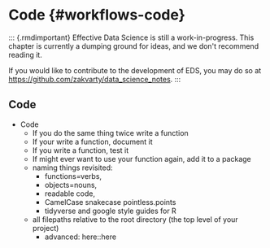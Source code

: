 # Code {#workflows-code}


::: {.rmdimportant} 
Effective Data Science is still a work-in-progress. This chapter is currently a dumping ground for ideas, and we don't recommend reading it. 

If you would like to contribute to the development of EDS, you may do so at <https://github.com/zakvarty/data_science_notes>.
:::

## Code
- Code
  - If you do the same thing twice write a function 
  - If your write a function, document it 
  - If you write a function, test it 
  - If might ever want to use your function again, add it to a package
  - naming things revisited: 
    - functions=verbs, 
    - objects=nouns,
    - readable code,
    - CamelCase snakecase pointless.points
    - tidyverse and google style guides for R
  - all filepaths relative to the root directory (the top level of your project)
    - advanced: here::here
